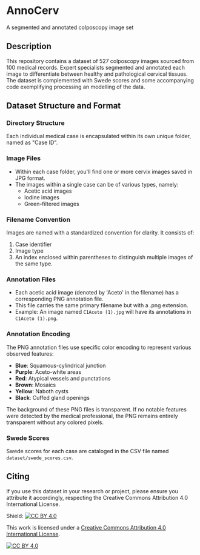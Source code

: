 # AnnoCerv
A segmented and annotated colposcopy image set

## Description
This repository contains a dataset of 527 colposcopy images sourced from 100 medical records. Expert specialists segmented and annotated each image to differentiate between healthy and pathological cervical tissues. The dataset is complemented with Swede scores and some accompanying code exemplifying processing an modelling of the data.


## Dataset Structure and Format

### Directory Structure
Each individual medical case is encapsulated within its own unique folder, named as "Case ID".

### Image Files
- Within each case folder, you'll find one or more cervix images saved in JPG format.
- The images within a single case can be of various types, namely:
  - Acetic acid images
  - Iodine images
  - Green-filtered images

### Filename Convention
Images are named with a standardized convention for clarity. It consists of:
1. Case identifier
2. Image type
3. An index enclosed within parentheses to distinguish multiple images of the same type.

### Annotation Files
- Each acetic acid image (denoted by 'Aceto' in the filename) has a corresponding PNG annotation file.
- This file carries the same primary filename but with a .png extension.
- Example: An image named `C1Aceto (1).jpg` will have its annotations in `C1Aceto (1).png`.

### Annotation Encoding
The PNG annotation files use specific color encoding to represent various observed features:
- **Blue**: Squamous-cylindrical junction
- **Purple**: Aceto-white areas
- **Red**: Atypical vessels and punctations
- **Brown**: Mosaics
- **Yellow**: Naboth cysts
- **Black**: Cuffed gland openings

The background of these PNG files is transparent. If no notable features were detected by the medical professional, the PNG remains entirely transparent without any colored pixels.

### Swede Scores
Swede scores for each case are cataloged in the CSV file named `dataset/swede_scores.csv`.


## Citing
If you use this dataset in your research or project, please ensure you attribute it accordingly, respecting the Creative Commons Attribution 4.0 International License.


Shield: [![CC BY 4.0][cc-by-shield]][cc-by]

This work is licensed under a
[Creative Commons Attribution 4.0 International License][cc-by].

[![CC BY 4.0][cc-by-image]][cc-by]

[cc-by]: http://creativecommons.org/licenses/by/4.0/
[cc-by-image]: https://i.creativecommons.org/l/by/4.0/88x31.png
[cc-by-shield]: https://img.shields.io/badge/License-CC%20BY%204.0-lightgrey.svg



